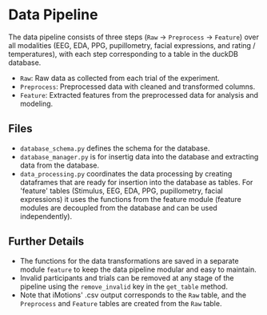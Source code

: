 # Data Pipeline

The data pipeline consists of three steps (`Raw` → `Preprocess` → `Feature`) over all modalities (EEG, EDA, PPG, pupillometry, facial expressions, and rating / temperatures), with each step corresponding to a table in the duckDB database.
- `Raw`: Raw data as collected from each trial of the experiment.
- `Preprocess`: Preprocessed data with cleaned and transformed columns.
- `Feature`: Extracted features from the preprocessed data for analysis and modeling.


## Files

- `database_schema.py` defines the schema for the database.
- `database_manager.py` is for insertig data into the database and extracting data from the database.
- `data_processing.py` coordinates the data processing by creating dataframes that are ready for insertion into the database as tables. For 'feature' tables (Stimulus, EEG, EDA, PPG, pupillometry, facial expressions) it uses the functions from the feature module (feature modules are decoupled from the database and can be used independently).

## Further Details

- The functions for the data transformations are saved in a separate module `feature` to keep the data pipeline modular and easy to maintain.
- Invalid participants and trials can be removed at any stage of the pipeline using the `remove_invalid` key in the `get_table` method.
- Note that iMotions' .csv output corresponds to the `Raw` table, and the `Preprocess` and `Feature` tables are created from the `Raw` table.
